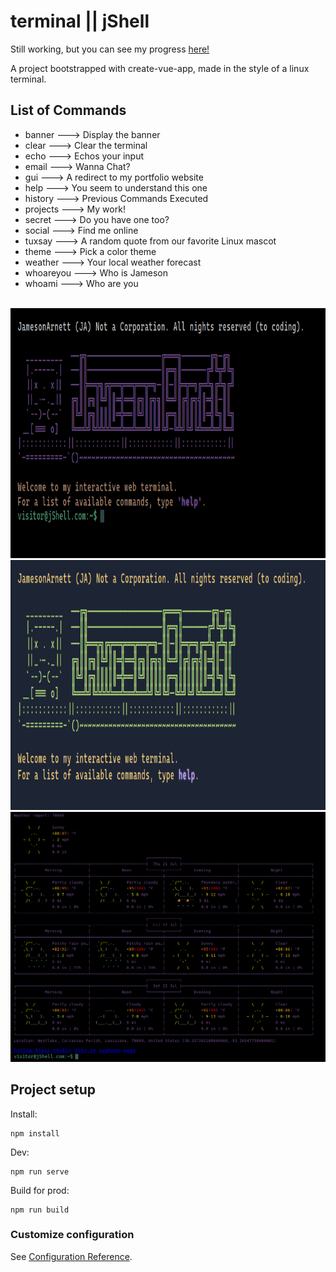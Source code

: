 # terminal || jShell

Still working, but you can see my progress <a href="https://jamesonarnett.github.io/terminal/">here!</a>

A project bootstrapped with create-vue-app, made in the style of a linux terminal.

## List of Commands

<ul> 
  <li>banner     --->  Display the banner</li>
  <li>clear      --->  Clear the terminal</li>
  <li>echo       --->  Echos your input</li>
  <li>email      --->  Wanna Chat?</li>
  <li>gui        --->  A redirect to my portfolio website</li>
  <li>help       --->  You seem to understand this one</li>
  <li>history    --->  Previous Commands Executed</li>
  <li>projects   --->  My work!</li>
  <li>secret     --->  Do you have one too?</li>
  <li>social     --->  Find me online</li>
  <li>tuxsay     --->  A random quote from our favorite Linux mascot</li>
  <li>theme      --->  Pick a color theme</li>
  <li>weather    --->  Your local weather forecast</li>
  <li>whoareyou  --->  Who is Jameson</li>
  <li>whoami     --->  Who are you</li>
</ul>

<br />

<img src="./imgs/terminal.png" alt="terminal index" width="800" height="400" />
<img src="./imgs/halcyonTheme.png" alt="terminal index" width="800" height="400" />
<img src="./imgs/terminalWeather.png" alt="terminal index" width="800" height="400" />

## Project setup

Install:<br />

```
npm install
```

Dev:<br />

```
npm run serve
```

Build for prod:<br />

```
npm run build
```

### Customize configuration

See [Configuration Reference](https://cli.vuejs.org/config/).
